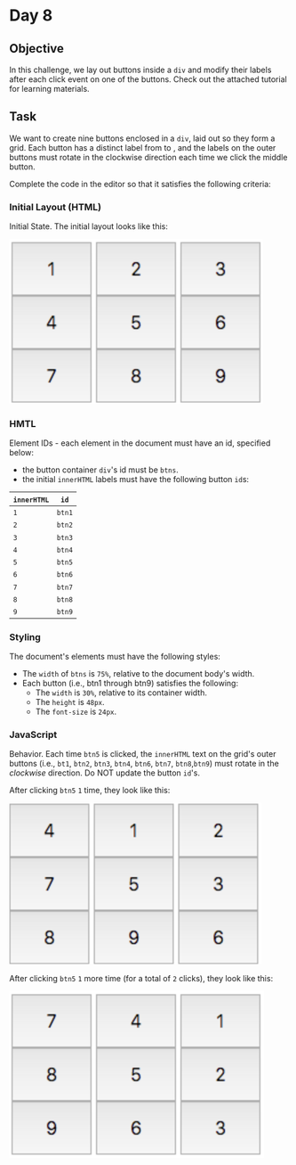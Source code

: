 # Day 8

## Objective

In this challenge, we lay out buttons inside a `div` and modify their labels after each click event on one of the buttons. Check out the attached tutorial for learning materials.

## Task

We want to create nine buttons enclosed in a `div`, laid out so they form a grid. Each button has a distinct label from to , and the labels on the outer buttons must rotate in the clockwise direction each time we click the middle button.

Complete the code in the editor so that it satisfies the following criteria:

### Initial Layout (HTML)

Initial State. The initial layout looks like this:

![Buttons](./img/initial.png)

### HMTL

Element IDs - each element in the document must have an id, specified below:

- the button container `div`'s id must be `btns`.
- the initial `innerHTML` labels must have the following button `id`s:

| `innerHTML` | `id`   |
| ----------- | ------ |
| `1`         | `btn1` |
| `2`         | `btn2` |
| `3`         | `btn3` |
| `4`         | `btn4` |
| `5`         | `btn5` |
| `6`         | `btn6` |
| `7`         | `btn7` |
| `8`         | `btn8` |
| `9`         | `btn9` |

### Styling

The document's elements must have the following styles:

- The `width` of `btns` is `75%`, relative to the document body's width.
- Each button (i.e., btn1 through btn9) satisfies the following:
  - The `width` is `30%`, relative to its container width.
  - The `height` is `48px`.
  - The `font-size` is `24px`.

### JavaScript

Behavior. Each time `btn5` is clicked, the `innerHTML` text on the grid's outer buttons (i.e., `bt1`, `btn2`, `btn3`, `btn4`, `btn6`, `btn7`, `btn8`,`btn9`) must rotate in the _clockwise_ direction. Do NOT update the button `id`'s.

After clicking `btn5` `1` time, they look like this:

![Buttons](./img/oneClick.png)

After clicking `btn5` `1` more time (for a total of `2` clicks), they look like this:

![Buttons](./img/twoClicks.png)
